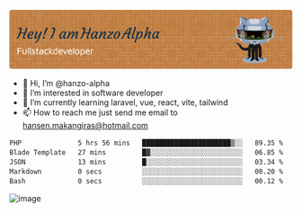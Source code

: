 ![Header](./github-header-image.png)

- 👋 Hi, I’m @hanzo-alpha
- 👀 I’m interested in software developer
- 🌱 I’m currently learning laravel, vue, react, vite, tailwind
- 📫 How to reach me just send me email to hansen.makangiras@hotmail.com 

<!---
hanzo-alpha/hanzo-alpha is a ✨ special ✨ repository because its `README.md` (this file) appears on your GitHub profile.
You can click the Preview link to take a look at your changes.
--->

<!--START_SECTION:waka-->

```txt
PHP              5 hrs 56 mins   ██████████████████████▒░░   89.35 %
Blade Template   27 mins         █▓░░░░░░░░░░░░░░░░░░░░░░░   06.85 %
JSON             13 mins         █░░░░░░░░░░░░░░░░░░░░░░░░   03.34 %
Markdown         0 secs          ░░░░░░░░░░░░░░░░░░░░░░░░░   00.20 %
Bash             0 secs          ░░░░░░░░░░░░░░░░░░░░░░░░░   00.12 %
```

<!--END_SECTION:waka-->

![image](https://github.com/hanzo-alpha/hanzo-alpha/assets/111342797/c4bd2977-6123-4017-8652-6e166259b484)

